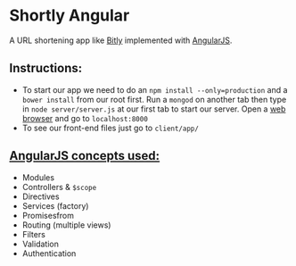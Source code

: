 # Shortly Angular
A URL shortening app like [Bitly][bitly] implemented with [AngularJS][angularjs].

## Instructions:
- To start our app we need to do an `npm install --only=production` and a `bower install` from our root first. Run a `mongod` on another tab then type in `node server/server.js` at our first tab to start our server. Open a [web browser][webbrowser] and go to `localhost:8000`
- To see our front-end files just go to `client/app/`

## [AngularJS concepts used:][documentation]
- Modules
- Controllers & `$scope`
- Directives
- Services (factory)
- Promisesfrom
- Routing (multiple views)
- Filters
- Validation
- Authentication

[angularjs]: https://github.com/angular/angular.js
[documentation]: https://docs.angularjs.org/guide
[bitly]: https://bitly.com 
[webbrowser]: https://www.google.com/chrome/